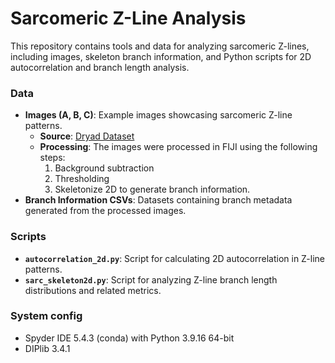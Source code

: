 # Sarcomeric Z-Line Analysis

This repository contains tools and data for analyzing sarcomeric Z-lines, including images, skeleton branch information, and Python scripts for 2D autocorrelation and branch length analysis.

### Data
- **Images (A, B, C)**: Example images showcasing sarcomeric Z-line patterns.  
  - **Source**: [Dryad Dataset](https://datadryad.org/stash/dataset/doi:10.7280/D12Q2X)
  - **Processing**: The images were processed in FIJI using the following steps:
    1. Background subtraction
    2. Thresholding
    3. Skeletonize 2D to generate branch information.
- **Branch Information CSVs**: Datasets containing branch metadata generated from the processed images.

### Scripts
- **`autocorrelation_2d.py`**: Script for calculating 2D autocorrelation in Z-line patterns.
- **`sarc_skeleton2d.py`**: Script for analyzing Z-line branch length distributions and related metrics.

### System config
- Spyder IDE 5.4.3  (conda) with Python 3.9.16 64-bit
- DIPlib 3.4.1

